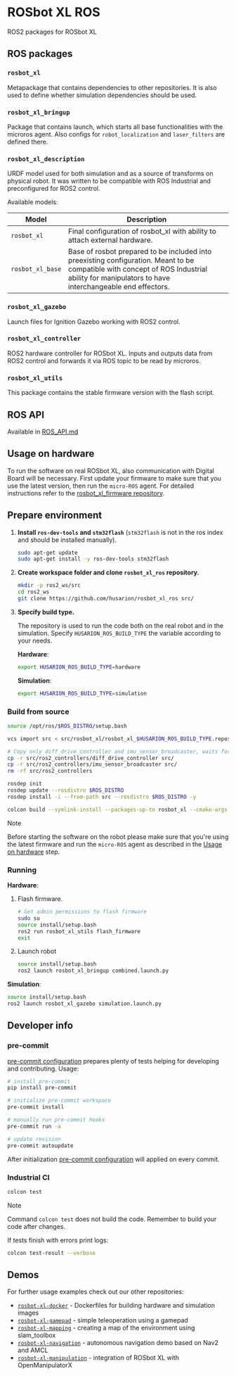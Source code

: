 # ROSbot XL ROS

ROS2 packages for ROSbot XL

## ROS packages

### `rosbot_xl`

Metapackage that contains dependencies to other repositories. It is also used to define whether simulation dependencies should be used.

### `rosbot_xl_bringup`

Package that contains launch, which starts all base functionalities with the microros agent. Also configs for `robot_localization` and `laser_filters` are defined there.

### `rosbot_xl_description`

URDF model used for both simulation and as a source of transforms on physical robot. It was written to be compatible with ROS Industrial and preconfigured for ROS2 control.

Available models:

| Model            | Description                                                                                                                                                                                  |
| ---------------- | -------------------------------------------------------------------------------------------------------------------------------------------------------------------------------------------- |
| `rosbot_xl`      | Final configuration of rosbot_xl with ability to attach external hardware.                                                                                                                   |
| `rosbot_xl_base` | Base of rosbot prepared to be included into preexisting configuration. Meant to be compatible with concept of ROS Industrial ability for manipulators to have interchangeable end effectors. |

### `rosbot_xl_gazebo`

Launch files for Ignition Gazebo working with ROS2 control.

### `rosbot_xl_controller`

ROS2 hardware controller for ROSbot XL. Inputs and outputs data from ROS2 control and forwards it via ROS topic to be read by microros.

### `rosbot_xl_utils`

This package contains the stable firmware version with the flash script.

## ROS API

Available in [ROS_API.md](./ROS_API.md)

## Usage on hardware

To run the software on real ROSbot XL, also communication with Digital Board will be necessary.
First update your firmware to make sure that you use the latest version, then run the `micro-ROS` agent.
For detailed instructions refer to the [rosbot_xl_firmware repository](https://github.com/husarion/rosbot_xl_firmware).

## Prepare environment

1. **Install `ros-dev-tools` and `stm32flash`** (`stm32flash` is not in the ros index and should be installed manually).

    ```bash
    sudo apt-get update
    sudo apt-get install -y ros-dev-tools stm32flash
    ```

2. **Create workspace folder and clone `rosbot_xl_ros` repository.**

    ```bash
    mkdir -p ros2_ws/src
    cd ros2_ws
    git clone https://github.com/husarion/rosbot_xl_ros src/
    ```

3. **Specify build type.**

    The repository is used to run the code both on the real robot and in the simulation. Specify `HUSARION_ROS_BUILD_TYPE` the variable according to your needs.

    **Hardware**:

    ``` bash
    export HUSARION_ROS_BUILD_TYPE=hardware
    ```

    **Simulation**:

    ```bash
    export HUSARION_ROS_BUILD_TYPE=simulation
    ```

### Build from source

```bash
source /opt/ros/$ROS_DISTRO/setup.bash

vcs import src < src/rosbot_xl/rosbot_xl_$HUSARION_ROS_BUILD_TYPE.repos

# Copy only diff_drive_controller and imu_sensor_broadcaster, waits for features from ros2-control
cp -r src/ros2_controllers/diff_drive_controller src/
cp -r src/ros2_controllers/imu_sensor_broadcaster src/
rm -rf src/ros2_controllers

rosdep init
rosdep update --rosdistro $ROS_DISTRO
rosdep install -i --from-path src --rosdistro $ROS_DISTRO -y

colcon build --symlink-install --packages-up-to rosbot_xl --cmake-args -DCMAKE_BUILD_TYPE=Release
```

> [!NOTE]
> Before starting the software on the robot please make sure that you're using the latest firmware and run the `micro-ROS` agent as described in the [Usage on hardware](#usage-on-hardware) step.

### Running

**Hardware**:

1. Flash firmware.

    ```bash
    # Get admin permissions to flash firmware
    sudo su
    source install/setup.bash
    ros2 run rosbot_xl_utils flash_firmware
    exit
    ```

2. Launch robot

    ```bash
    source install/setup.bash
    ros2 launch rosbot_xl_bringup combined.launch.py
    ```

**Simulation**:

```bash
source install/setup.bash
ros2 launch rosbot_xl_gazebo simulation.launch.py
```

## Developer info

### pre-commit

[pre-commit configuration](.pre-commit-config.yaml) prepares plenty of tests helping for developing and contributing. Usage:

```bash
# install pre-commit
pip install pre-commit

# initialize pre-commit workspace
pre-commit install

# manually run pre-commit hooks
pre-commit run -a

# update revision
pre-commit autoupdate
```

After initialization [pre-commit configuration](.pre-commit-config.yaml) will applied on every commit.

### Industrial CI

```bash
colcon test
```

> [!NOTE]
> Command `colcon test` does not build the code. Remember to build your code after changes.

If tests finish with errors print logs:

```bash
colcon test-result --verbose
```

## Demos

For further usage examples check out our other repositories:

* [`rosbot-xl-docker`](https://github.com/husarion/rosbot-xl-docker) - Dockerfiles for building hardware and simulation images
* [`rosbot-xl-gamepad`](https://github.com/husarion/rosbot-xl-gamepad) - simple teleoperation using a gamepad
* [`rosbot-xl-mapping`](https://github.com/husarion/rosbot-xl-mapping) - creating a map of the environment using slam_toolbox
* [`rosbot-xl-navigation`](https://github.com/husarion/rosbot-xl-navigation) - autonomous navigation demo based on Nav2 and AMCL
* [`rosbot-xl-manipulation`](https://github.com/husarion/rosbot-xl-manipulation) - integration of ROSbot XL with OpenManipulatorX
